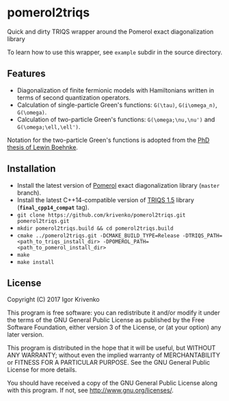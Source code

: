 pomerol2triqs
=============

Quick and dirty TRIQS wrapper around the Pomerol exact diagonalization library

To learn how to use this wrapper, see `example` subdir in the source directory.

Features
--------

* Diagonalization of finite fermionic models with Hamiltonians written in terms of second quantization operators.
* Calculation of single-particle Green's functions: `G(\tau)`, `G(i\omega_n)`, `G(\omega)`.
* Calculation of two-particle Green's functions: `G(\omega;\nu,\nu')` and `G(\omega;\ell,\ell')`.

Notation for the two-particle Green's functions is adopted from the
[PhD thesis of Lewin Boehnke](http://ediss.sub.uni-hamburg.de/volltexte/2015/7325/pdf/Dissertation.pdf).

Installation
------------

- Install the latest version of [Pomerol](http://aeantipov.github.io/pomerol/) exact diagonalization library (`master` branch).
- Install the latest C++14-compatible version of [TRIQS 1.5](https://triqs.ipht.cnrs.fr/1.x/install.html) library (**`final_cpp14_compat`** tag).
- `git clone https://github.com/krivenko/pomerol2triqs.git pomerol2triqs.git`
- `mkdir pomerol2triqs.build && cd pomerol2triqs.build`
- `cmake ../pomerol2triqs.git -DCMAKE_BUILD_TYPE=Release -DTRIQS_PATH=<path_to_triqs_install_dir> -DPOMEROL_PATH=<path_to_pomerol_install_dir>`
- `make`
- `make install`

License
-------

Copyright (C) 2017 Igor Krivenko

This program is free software: you can redistribute it and/or modify
it under the terms of the GNU General Public License as published by
the Free Software Foundation, either version 3 of the License, or
(at your option) any later version.

This program is distributed in the hope that it will be useful,
but WITHOUT ANY WARRANTY; without even the implied warranty of
MERCHANTABILITY or FITNESS FOR A PARTICULAR PURPOSE.  See the
GNU General Public License for more details.

You should have received a copy of the GNU General Public License
along with this program.  If not, see <http://www.gnu.org/licenses/>.
